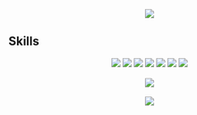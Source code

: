 <div align="center">
<img src="https://capsule-render.vercel.app/api?type=waving&text=Samweol&fontSize=40&fontAlign=85&height=200&fontColor=fff" />
</div>

## Skills

<div align="center">
	<img src="https://img.shields.io/badge/HTML5-E34F26?style=flat&logo=HTML5&logoColor=white" />
	<img src="https://img.shields.io/badge/CSS3-1572B6?style=flat&logo=CSS3&logoColor=white" />
    <img src="https://img.shields.io/badge/JavaScript-F7DF1E?style=flat&logo=JavaScript&logoColor=white" />
    <img src="https://img.shields.io/badge/TypeScript-3178C6?style=flat&logo=TypeScript&logoColor=white" />
    <img src="https://img.shields.io/badge/React-61DAFB?style=flat&logo=React&logoColor=white" />
    <img src="https://img.shields.io/badge/Tailwind CSS-06B6D4?style=flat&logo=TailwindCSS&logoColor=white" />
    <img src="https://img.shields.io/badge/Git-F05032?style=flat&logo=Git&logoColor=white" />
</div><br>

<div align="center">
<img src="https://github-readme-stats.vercel.app/api/top-langs/?username=samweol&layout=compact"><br><br>
<img src="https://github-readme-stats.vercel.app/api?username=samweol&show_icons=true"></div>
